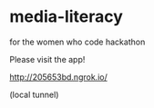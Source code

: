 # media-literacy
for the women who code hackathon

Please visit the app!

http://205653bd.ngrok.io/

(local tunnel)
